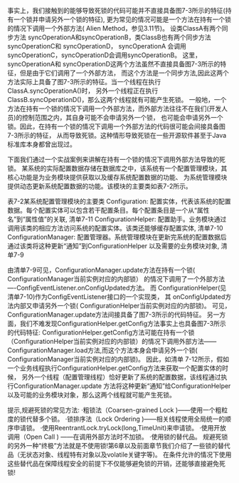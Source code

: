 事实上，我们接触到的能够导致死锁的代码可能并不直接具备图7-3所示的特征(持有一个锁并申请另外一个锁的特征),
更为常见的情况可能是一个方法在持有一个锁的情况下调用一个外部方法( Alien Method，参见3.11节)。
设类ClassA有两个同步方法 syncOperationA和syncOperationB，类ClassB也有两个同步方法 syncOperationC和 syncOperationD，
syncOperationA 会调用syncOperationC，syncOperationD会调用syncOperationB。
这里，syncOperationA和 syncOperationD这两个方法虽然不直接具备图7-3所示的特征，但是由于它们调用了一个外部方法，
而这个方法是一个同步方法,因此这两个方法实际上具备了图7-3所示的特征。当一个线程在执行ClassA.syncOperationA()时，
另外一个线程正在执行ClassB.syncOperationD()，那么这两个线程就有可能产生死锁。
一般地，一个方法在持有一个锁的情况下调用一个外部方法，而外部方法往往不在我们(开发人员)的控制范围之内，其自身可能不会申请另外一个锁，
也可能会申请另外一个锁。因此，在持有一个锁的情况下调用一个外部方法的代码很可能会间接具备图7-3所示的特征，
从而导致死锁。这种情形导致死锁在一些开源软件甚至于Java标准库本身都曾出现过。

下面我们通过一个实战案例来讲解在持有一个锁的情况下调用外部方法导致的死锁。
某系统的实际配置数据存储在数据库之中，该系统有一个配置管理模块，其核心功能是为业务模块提供获取以及缓存系统配置数据的功能、
为系统管理模块提供动态更新系统配置数据的功能。该模块的主要类如表7-2所示。

表7-2某系统配置管理模块的主要类
Configuration: 配置实体，代表该系统的配置数据。每个配置实体可以包含若干配置条目。每个配置条目是一个从“属性名”到“属性值”的关联, 清单7-11
ConfigurationHelper: 配置助手。业务模块通过调用该类的相应方法访问系统的配置实体。该类还能够缓存配置实体, 清单7-10
ConfigurationManager: 配置管理器。系统管理模块在更新完系统的配置数据后通过该类将这种更新“通知”到ConfigurationHelper 以及需要的业务模块对象, 清单7-9

由清单7-9可见，ConfigurationManager.update方法在持有一个锁( ConfigurationManager当前实例对应的内部锁）
的情况下调用了一个外部方法—-ConfigEventListener.onConfigUpdated方法。
而 ConfigurationHelper(见清单7-10)作为ConfigEventListener接口的一个实现类，
其 onConfigUpdated方法内部又申请另外一个锁( ConfigurationHelper当前实例对应的内部锁)。
可见，ConfigurationManager.update方法间接具备了图7-3所示的代码特征。
另一方面，我们不难发现ConfigurationHelper.getConfig方法事实上也具备图7-3所示的代码特征:
ConfigurationHelper.getConfig方法可能在持有一个锁（ConfigurationHelper当前实例对应的内部锁）的情况下调用外部方法——
ConfigurationManager.load方法,而这个方法本身会申请另外一个锁( ConfigurationManager当前实例对应的内部锁)。
因此，如清单 7-12所示，假如一个业务线程执行ConfigurationHelper.getConfig方法来获取一个配置实体的时候，
另外一个线程（配置管理线程）恰好更新了系统的配置数据，该线程通过执行ConfigurationManager.update
方法将这种更新“通知”给ConfigurationHelper 以及可能的业务模块对象，那么这两个线程就可能产生死锁。

提示,规避死锁的常见方法:
·粗锁法（Coarsen-grained Lock )——使用一个粗粒度的锁代替多个锁。
·锁排序法（Lock Ordering )——相关线程使用全局统一的顺序申请锁。
·使用ReentrantLock.tryLock(long,TimeUnit)来申请锁。
·使用开放调用（Open Call ) ——在调用外部方法时不加锁。
·使用锁的替代品。
规避死锁的另外一种“终极”方法就是不使用锁!第6章以及前面章节我们介绍了一些锁的替代品（无状态对象、线程特有对象以及volatile关键字等)。
在条件允许的情况下使用这些替代品在保障线程安全的前提下不仅能够避免锁的开销，还能够直接避免死锁!








